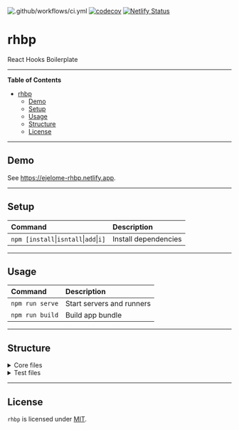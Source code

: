 ![.github/workflows/ci.yml](https://github.com/ejelome/rhbp/workflows/.github/workflows/ci.yml/badge.svg)
[![codecov](https://codecov.io/gh/ejelome/rhbp/branch/main/graph/badge.svg?token=2QG3DXU720)](https://codecov.io/gh/ejelome/rhbp)
[![Netlify Status](https://api.netlify.com/api/v1/badges/dd3d0f48-d6b9-461c-a486-9c598a6ab233/deploy-status)](https://app.netlify.com/sites/ejelome-rhbp/deploys)

# rhbp

React Hooks Boilerplate

---

<!-- markdown-toc start - Don't edit this section. Run M-x markdown-toc-refresh-toc -->

**Table of Contents**

- [rhbp](#rhbp)
  - [Demo](#demo)
  - [Setup](#setup)
  - [Usage](#usage)
  - [Structure](#structure)
  - [License](#license)

<!-- markdown-toc end -->

---

## Demo

See <https://ejelome-rhbp.netlify.app>.

---

## Setup

| Command                                            | Description          |
| :------------------------------------------------- | :------------------- |
| `npm [install`&vert;`isntall`&vert;`add`&vert;`i]` | Install dependencies |

---

## Usage

| Command         | Description               |
| :-------------- | :------------------------ |
| `npm run serve` | Start servers and runners |
| `npm run build` | Build app bundle          |

---

## Structure

<details>
  <summary>Core files</summary>

```diff
 rhbp/
+├── db.json
+├── .eslintrc
 ├── .gitignore
+├── LICENSE
 ├── package.json
 ├── package-lock.json
 ├── public/
 │   ├── favicon.ico
 │   ├── index.html
 │   ├── logo192.png
 │   ├── logo512.png
 │   ├── manifest.json
+│   ├── _redirects
 │   └── robots.txt
 ├── README.md
 └── src/
     ├── App.css
     ├── App.js
-    ├── App.test.js
+    ├── components/
+    │   ├── <component>/
+    │   │   ├── actions.js
+    │   │   ├── actionTypes.js
+    │   │   ├── <Component>.js
+    │   │   ├── initialState.js
+    │   │   ├── reducer.js
+    │   │   └── styles.js
+    │   └── nav-bar/
+    │       └── NavBar.js
+    ├── ContextProvider.js
     ├── index.css
     ├── index.js
     ├── logo.svg
     ├── reportWebVitals.js
-    └── setupTests.js
+    ├── Router.js
+    ├── setupTests.js
+    ├── Theme.js
+    └── utils.js
```

</details>

<details>
  <summary>Test files</summary>

```diff
 rhbp/
+├── cypress/
+│   ├── fixtures/
+│   │   └── example.json
+│   ├── integration/
+│   │   └── App_spec.js
+│   ├── plugins/
+│   │   └── index.js
+│   ├── screenshots/
+│   └── support/
+│       ├── commands.js
+│       └── index.js
+├── cypress.json
 ├── db.json
 ├── .eslintrc
+├── .github/
+│   └── workflows/
+│       └── ci.yml
 ├── .gitignore
 ├── LICENSE
 ├── package.json
 ├── package-lock.json
 ├── public/
 │   ├── favicon.ico
 │   ├── index.html
 │   ├── logo192.png
 │   ├── logo512.png
 │   ├── manifest.json
 │   ├── _redirects
 │   └── robots.txt
 ├── README.md
 └── src/
     ├── App.css
     ├── App.js
+    ├── App.test.js
     ├── components/
     │   ├── <component>/
     │   │   ├── actions.js
+    │   │   ├── actions.test.js
     │   │   ├── actionTypes.js
     │   │   ├── <Component>.js
+    │   │   ├── <Component>.test.js
     │   │   ├── initialState.js
     │   │   ├── reducer.js
+    │   │   ├── reducer.test.js
     │   │   └── styles.js
     │   └── nav-bar/
-    │       └── NavBar.js
+    │       ├── NavBar.js
+    │       └── NavBar.test.js
     ├── ContextProvider.js
+    ├── ContextProvider.test.js
     ├── index.css
     ├── index.js
     ├── logo.svg
     ├── reportWebVitals.js
     ├── Router.js
+    ├── Router.test.js
     ├── setupTests.js
+    ├── __tests__/
+    │   └── integration/
+    │       ├── App.spec.js
+    │       ├── ContextProvider.spec.js
+    │       ├── Router.spec.js
+    │       └── Theme.spec.js
     ├── Theme.js
-    └── utils.js
+    ├── Theme.test.js
+    ├── utils.js
+    └── utils.test.js
```

</details>

---

## License

`rhbp` is licensed under [MIT](./LICENSE).

